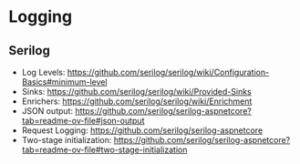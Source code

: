 # Logging

## Serilog
- Log Levels: https://github.com/serilog/serilog/wiki/Configuration-Basics#minimum-level
- Sinks: https://github.com/serilog/serilog/wiki/Provided-Sinks
- Enrichers: https://github.com/serilog/serilog/wiki/Enrichment
- JSON output: https://github.com/serilog/serilog-aspnetcore?tab=readme-ov-file#json-output
- Request Logging: https://github.com/serilog/serilog-aspnetcore
- Two-stage initialization: https://github.com/serilog/serilog-aspnetcore?tab=readme-ov-file#two-stage-initialization
